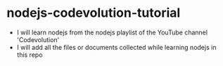 # nodejs-codevolution-tutorial

- I will learn nodejs from the nodejs playlist of the YouTube channel 'Codevolution'
- I will add all the files or documents collected while learning nodejs in this repo
